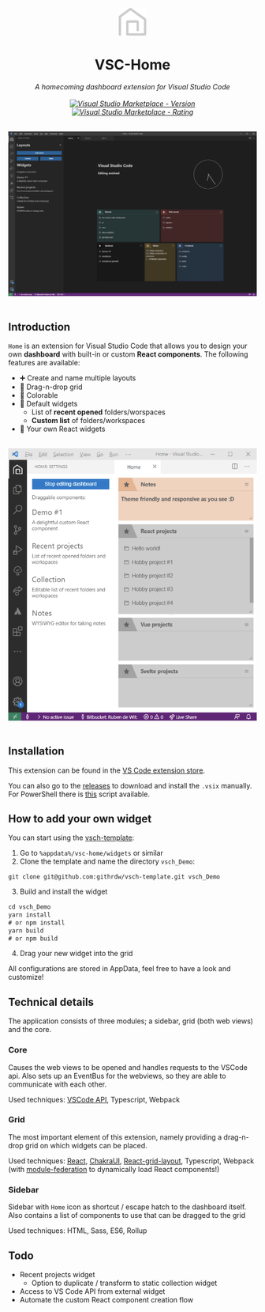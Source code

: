 <p align="center">
  <img src="packages/core/assets/logo_vschome.white.min.png" height="56" alt="VSCH Logo" />
</p>
<h1 align="center">VSC-Home</h1>
<i><p align="center">
A homecoming dashboard extension for Visual Studio Code
<br/><br/>
<a href="https://marketplace.visualstudio.com/items?itemName=rubendew.vsch-core"><img src="https://vsmarketplacebadge.apphb.com/version/rubendew.vsch-core.svg" alt="Visual Studio Marketplace - Version" />
<img src="https://vsmarketplacebadge.apphb.com/rating-star/rubendew.vsch-core.svg" alt="Visual Studio Marketplace - Rating" /></a>
</p></i>
<br/>
<img src="packages/core/assets/Demo - Dashboard 4.png" alt="Screenshot of usage" />
<br/>
<br/>

## Introduction

`Home` is an extension for Visual Studio Code that allows you to design your own **dashboard** with built-in or custom **React components**.
The following features are available:

- ➕ Create and name multiple layouts
- 🐲 Drag-n-drop grid
- 🎨 Colorable
- 🌟 Default widgets
  - List of **recent opened** folders/worspaces
  - **Custom list** of folders/workspaces
- 🎉 Your own React widgets
  <br/>
  <br/>

<img src="packages/core/assets/Demo - Dashboard 3.png" alt="Screenshot of usage" />
<br/>
<br/>

## Installation

This extension can be found in the [VS Code extension store](https://marketplace.visualstudio.com/items?itemName=rubendew.vsch-core).

You can also go to the [releases](https://github.com/githrdw/vsc-home/releases) to download and install the `.vsix` manually.
For PowerShell there is [this](https://gist.github.com/githrdw/75eae6fa33a3fbfa11f485ea5d0a826b) script available.

## How to add your own widget

You can start using the [vsch-template](https://github.com/githrdw/vsch-template):

1. Go to `%appdata%/vsc-home/widgets` or similar
2. Clone the template and name the directory `vsch_Demo`:

```
git clone git@github.com:githrdw/vsch-template.git vsch_Demo
```

3. Build and install the widget

```
cd vsch_Demo
yarn install
# or npm install
yarn build
# or npm build
```

4. Drag your new widget into the grid

All configurations are stored in AppData, feel free to have a look and customize!

## Technical details

The application consists of three modules; a sidebar, grid (both web views) and the core.

### Core

Causes the web views to be opened and handles requests to the VSCode api.
Also sets up an EventBus for the webviews, so they are able to communicate with each other.

Used techniques:
[VSCode API](https://code.visualstudio.com/api/references/vscode-api), Typescript, Webpack

### Grid

The most important element of this extension, namely providing a drag-n-drop grid on which widgets can be placed.

Used techniques:
[React](https://github.com/facebook/react),
[ChakraUI](https://github.com/chakra-ui/chakra-ui),
[React-grid-layout](https://github.com/react-grid-layout/react-grid-layout),
Typescript,
Webpack
(with [module-federation](https://module-federation.github.io/blog/get-started) to dynamically load React components!)

### Sidebar

Sidebar with `Home` icon as shortcut / escape hatch to the dashboard itself.
Also contains a list of components to use that can be dragged to the grid

Used techniques: HTML, Sass, ES6, Rollup

## Todo

- Recent projects widget
  - Option to duplicate / transform to static collection widget
- Access to VS Code API from external widget
- Automate the custom React component creation flow

